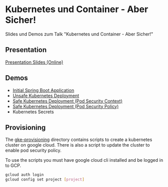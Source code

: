 # Kubernetes und Container - Aber Sicher!

Slides und Demos zum Talk "Kubernetes und Container - Aber Sicher!"

## Presentation

[Presentation Slides (Online)](https://andifalk.github.io/kubernetes-container-aber-sicher)

## Demos

* [Initial Spring Boot Application](initial-spring-boot-app/README.md)
* [Unsafe Kubernetes Deployment](initial-unsafe-deploy/README.md)
* [Safe Kubernetes Deployment (Pod Security Context)](deploy-security-context/README.md)
* [Safe Kubernetes Deployment (Pod Security Policy)](deploy-pod-security-policy/README.md)
* Kubernetes Secrets

## Provisioning

The [gke-provisioning](gke-provisioning) directory contains
scripts to create a kubernetes cluster on google cloud.
There is also a script to update the cluster to enable pod security policy.

To use the scripts you must have google cloud cli installed and be logged in
to GCP.

```bash
gcloud auth login
gcloud config set project [project]
```


